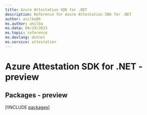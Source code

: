 ```yaml
---
title: Azure Attestation SDK for .NET
description: Reference for Azure Attestation SDK for .NET
author: anilba06
ms.author: anilba
ms.data: 04/19/2023
ms.topic: reference
ms.devlang: dotnet
ms.service: attestation
---
```

# Azure Attestation SDK for .NET - preview
## Packages - preview
[!INCLUDE [packages](attestation-index.md)]